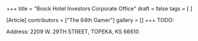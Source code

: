 +++
title = "Brock Hotel Investors Corporate Office"
draft = false
tags = [ ]

[Article]
contributors = ["The 64th Gamer"]
gallery = []
+++
TODO:

Address: 2209 W. 29TH STREET, TOPEKA, KS 66610